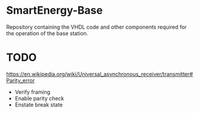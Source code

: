 # SmartEnergy-Base
Repository containing the VHDL code and other components required for the operation of the base station.

# TODO
https://en.wikipedia.org/wiki/Universal_asynchronous_receiver/transmitter#Parity_error
- Verify framing
- Enable parity check
- Enstate break state
